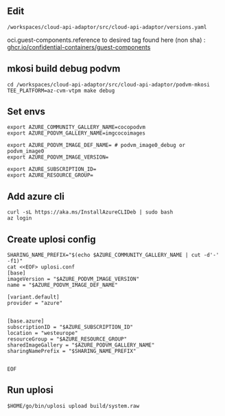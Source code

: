 ## Edit 
```console
/workspaces/cloud-api-adaptor/src/cloud-api-adaptor/versions.yaml
```
oci.guest-components.reference to desired tag found here (non sha) : [ghcr.io/confidential-containers/guest-components](https://github.com/orgs/confidential-containers/packages?repo_name=guest-components)


## mkosi build debug podvm

```console
cd /workspaces/cloud-api-adaptor/src/cloud-api-adaptor/podvm-mkosi
TEE_PLATFORM=az-cvm-vtpm make debug
```

## Set envs

```console
export AZURE_COMMUNITY_GALLERY_NAME=cocopodvm
export AZURE_PODVM_GALLERY_NAME=imgcocoimages

export AZURE_PODVM_IMAGE_DEF_NAME= # podvm_image0_debug or podvm_image0
export AZURE_PODVM_IMAGE_VERSION=

export AZURE_SUBSCRIPTION_ID=
export AZURE_RESOURCE_GROUP=
```

## Add azure cli

```console
curl -sL https://aka.ms/InstallAzureCLIDeb | sudo bash
az login
```

## Create uplosi config


```console
SHARING_NAME_PREFIX="$(echo $AZURE_COMMUNITY_GALLERY_NAME | cut -d'-' -f1)"
cat <<EOF> uplosi.conf
[base]
imageVersion = "$AZURE_PODVM_IMAGE_VERSION"
name = "$AZURE_PODVM_IMAGE_DEF_NAME"

[variant.default]
provider = "azure"


[base.azure]
subscriptionID = "$AZURE_SUBSCRIPTION_ID"
location = "westeurope"
resourceGroup = "$AZURE_RESOURCE_GROUP"
sharedImageGallery = "$AZURE_PODVM_GALLERY_NAME"
sharingNamePrefix = "$SHARING_NAME_PREFIX"


EOF
```


## Run uplosi

```console
$HOME/go/bin/uplosi upload build/system.raw
```

